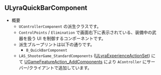 ## ULyraQuickBarComponent

* 概要
	* `UControllerComponent` の派生クラスです。
	* `ControlPoints` / `Elimination` で画面右下に表示されている、装備中の武器を扱う UI を制御するコンポーネントです。
	* 派生ブループリントは以下の通りです。
		* `B_QuickBarComponent`
	* `LAS_ShooterGame_StandardComponents` ([ULyraExperienceActionSet]) にて [UGameFeatureAction_AddComponents] により `AController` にサーバー/クライアントで追加しています。



<!--- ページ内のリンク --->

<!--- 自前の画像へのリンク --->

<!--- generated --->
[ULyraExperienceActionSet]: ../../Lyra/Experience/ULyraExperienceActionSet.md#ulyraexperienceactionset
[UGameFeatureAction_AddComponents]: ../../UE/GameFeature/UGameFeatureAction_AddComponents.md#ugamefeatureactionaddcomponents
